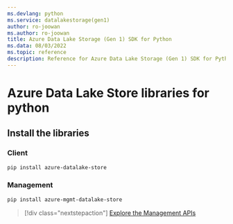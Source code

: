 ```yaml
---
ms.devlang: python
ms.service: datalakestorage(gen1)
author: ro-joowan
ms.author: ro-joowan
title: Azure Data Lake Storage (Gen 1) SDK for Python
ms.data: 08/03/2022
ms.topic: reference
description: Reference for Azure Data Lake Storage (Gen 1) SDK for Python
---
```

# Azure Data Lake Store libraries for python

## Install the libraries
### Client

```bash
pip install azure-datalake-store
```

### Management

```bash
pip install azure-mgmt-datalake-store
```
> [!div class="nextstepaction"]
> [Explore the Management APIs](/python/api/overview/azure/datalakestore/management)